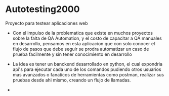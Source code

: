 # Autotesting2000
Proyecto para testear aplicaciones web

- Con el impulso de la problematica que existe en muchos proyectos sobre la falta de QA Automation, y el costo
de capacitar a QA manuales en desarrollo, pensamos en esta aplicacion que con solo conocer el flujo
de pasos que debe seguir se prodra automatizar un caso de prueba facilmente y sin tener conocimiento en desarrollo


- La idea es tener un banckend desarrollado en python, el cual expondria api's para ejecutar cada uno de los comandos
pudiendo otros usuarios mas avanzados o fanaticos de herramientas como postman, realizar sus pruebas desde ahi
mismo, creando un flujo de llamadas.
- 
